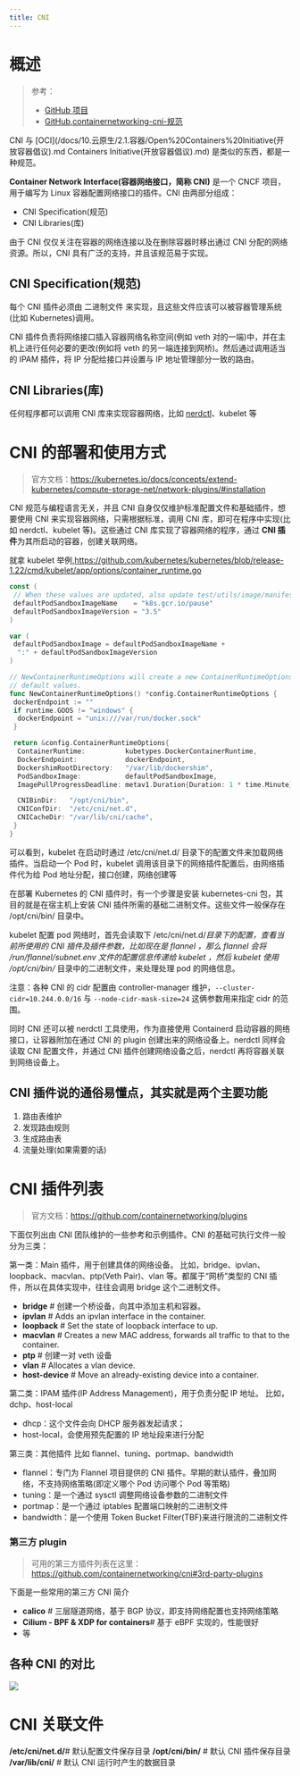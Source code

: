 ```yaml
---
title: CNI
---
```


# 概述

> 参考：
>
> - [GitHub 项目](https://github.com/containernetworking/cni)
> - [GitHub,containernetworking-cni-规范](https://github.com/containernetworking/cni/blob/master/SPEC.md)

CNI 与 [OCI](/docs/10.云原生/2.1.容器/Open%20Containers%20Initiative(开放容器倡议).md Containers Initiative(开放容器倡议).md) 是类似的东西，都是一种规范。

**Container Network Interface(容器网络接口，简称 CNI)** 是一个 CNCF 项目，用于编写为 Linux 容器配置网络接口的插件。CNI 由两部分组成：

- CNI Specification(规范)
- CNI Libraries(库)

由于 CNI 仅仅关注在容器的网络连接以及在删除容器时移出通过 CNI 分配的网络资源。所以，CNI 具有广泛的支持，并且该规范易于实现。

## CNI Specification(规范)

每个 CNI 插件必须由 二进制文件 来实现，且这些文件应该可以被容器管理系统(比如 Kubernetes)调用。

CNI 插件负责将网络接口插入容器网络名称空间(例如 veth 对的一端)中，并在主机上进行任何必要的更改(例如将 veth 的另一端连接到网桥)。然后通过调用适当的 IPAM 插件，将 IP 分配给接口并设置与 IP 地址管理部分一致的路由。

## CNI Libraries(库)

任何程序都可以调用 CNI 库来实现容器网络，比如 [nerdctl](https://github.com/containerd/nerdctl)、kubelet 等

# CNI 的部署和使用方式

> 官方文档：<https://kubernetes.io/docs/concepts/extend-kubernetes/compute-storage-net/network-plugins/#installation>

CNI 规范与编程语言无关，并且 CNI 自身仅仅维护标准配置文件和基础插件，想要使用 CNI 来实现容器网络，只需根据标准，调用 CNI 库，即可在程序中实现(比如 nerdctl、kubelet 等)。这些通过 CNI 库实现了容器网络的程序，通过 **CNI 插件**为其所启动的容器，创建关联网络。

就拿 kubelet 举例,<https://github.com/kubernetes/kubernetes/blob/release-1.22/cmd/kubelet/app/options/container_runtime.go>

```go
const (
 // When these values are updated, also update test/utils/image/manifest.go
 defaultPodSandboxImageName    = "k8s.gcr.io/pause"
 defaultPodSandboxImageVersion = "3.5"
)

var (
 defaultPodSandboxImage = defaultPodSandboxImageName +
  ":" + defaultPodSandboxImageVersion
)

// NewContainerRuntimeOptions will create a new ContainerRuntimeOptions with
// default values.
func NewContainerRuntimeOptions() *config.ContainerRuntimeOptions {
 dockerEndpoint := ""
 if runtime.GOOS != "windows" {
  dockerEndpoint = "unix:///var/run/docker.sock"
 }

 return &config.ContainerRuntimeOptions{
  ContainerRuntime:          kubetypes.DockerContainerRuntime,
  DockerEndpoint:            dockerEndpoint,
  DockershimRootDirectory:   "/var/lib/dockershim",
  PodSandboxImage:           defaultPodSandboxImage,
  ImagePullProgressDeadline: metav1.Duration{Duration: 1 * time.Minute},

  CNIBinDir:   "/opt/cni/bin",
  CNIConfDir:  "/etc/cni/net.d",
  CNICacheDir: "/var/lib/cni/cache",
 }
}
```

可以看到，kubelet 在启动时通过 /etc/cni/net.d/ 目录下的配置文件来加载网络插件。当启动一个 Pod 时，kubelet 调用该目录下的网络插件配置后，由网络插件代为给 Pod 地址分配，接口创建，网络创建等

在部署 Kubernetes 的 CNI 插件时，有一个步骤是安装 kubernetes-cni 包，其目的就是在宿主机上安装 CNI 插件所需的基础二进制文件。这些文件一般保存在 /opt/cni/bin/ 目录中。

kubelet 配置 pod 网络时，首先会读取下 /etc/cni/net.d/_目录下的配置，查看当前所使用的 CNI 插件及插件参数，比如现在是 flannel ，那么 flannel 会将 /run/flannel/subnet.env 文件的配置信息传递给 kubelet ，然后 kubelet 使用 /opt/cni/bin/_ 目录中的二进制文件，来处理处理 pod 的网络信息。

注意：各种 CNI 的 cidr 配置由 controller-manager 维护，`--cluster-cidr=10.244.0.0/16` 与 `--node-cidr-mask-size=24` 这俩参数用来指定 cidr 的范围。

同时 CNI 还可以被 nerdctl 工具使用，作为直接使用 Containerd 启动容器的网络接口，让容器附加在通过 CNI 的 plugin 创建出来的网络设备上。nerdctl 同样会读取 CNI 配置文件，并通过 CNI 插件创建网络设备之后，nerdctl 再将容器关联到网络设备上。

## CNI 插件说的通俗易懂点，其实就是两个主要功能

1. 路由表维护
2. 发现路由规则
3. 生成路由表
4. 流量处理(如果需要的话)

# CNI 插件列表

> 官方文档：<https://github.com/containernetworking/plugins>

下面仅列出由 CNI 团队维护的一些参考和示例插件。CNI 的基础可执行文件一般分为三类：

第一类：Main 插件，用于创建具体的网络设备。
比如，bridge、ipvlan、loopback、macvlan、ptp(Veth Pair)、vlan 等。都属于“网桥”类型的 CNI 插件，所以在具体实现中，往往会调用 bridge 这个二进制文件。

- **bridge** # 创建一个桥设备，向其中添加主机和容器。
- **ipvlan** # Adds an ipvlan interface in the container.
- **loopback** # Set the state of loopback interface to up.
- **macvlan** # Creates a new MAC address, forwards all traffic to that to the container.
- **ptp** # 创建一对 veth 设备
- **vlan** # Allocates a vlan device.
- **host-device** # Move an already-existing device into a container.

第二类：IPAM 插件(IP Address Management)，用于负责分配 IP 地址。
比如，dchp、host-local

- dhcp：这个文件会向 DHCP 服务器发起请求；
- host-local，会使用预先配置的 IP 地址段来进行分配

第三类：其他插件
比如 flannel、tuning、portmap、bandwidth

- flannel：专门为 Flannel 项目提供的 CNI 插件。早期的默认插件，叠加网络，不支持网络策略(即定义哪个 Pod 访问哪个 Pod 等策略)
- tuning：是一个通过 sysctl 调整网络设备参数的二进制文件
- portmap：是一个通过 iptables 配置端口映射的二进制文件
- bandwidth：是一个使用 Token Bucket Filter(TBF)来进行限流的二进制文件

### 第三方 plugin

> 可用的第三方插件列表在这里：<https://github.com/containernetworking/cni#3rd-party-plugins>

下面是一些常用的第三方 CNI 简介

- **calico** # 三层隧道网络，基于 BGP 协议，即支持网络配置也支持网络策略
- **Cilium - BPF & XDP for containers**# 基于 eBPF 实现的，性能很好
- 等

## 各种 CNI 的对比

![](https://notes-learning.oss-cn-beijing.aliyuncs.com/afl2qt/1616118670278-ee95f4dd-7834-4fbc-82e2-e8b9ddddcf33.jpeg)

# CNI 关联文件

**/etc/cni/net.d/**# 默认配置文件保存目录
**/opt/cni/bin/** # 默认 CNI 插件保存目录
**/var/lib/cni/** # 默认 CNI 运行时产生的数据目录
